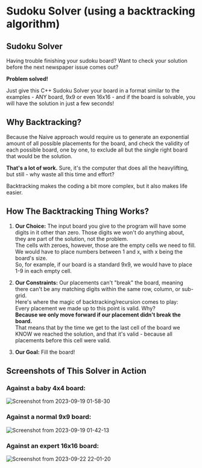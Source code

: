 # Sudoku Solver (using a backtracking algorithm)
## Sudoku Solver 
Having trouble finishing your sudoku board? Want to check your solution before the next newspaper issue comes out?

**Problem solved!**

Just give this C++ Sudoku Solver your board in a format similar to the examples - ANY board, 9x9 or even 16x16 - and if the board is solvable, you will have the solution in just a few seconds!

## Why Backtracking?
Because the Naive approach would require us to generate an exponential amount of all possible placements for the board, and check the validity of each possible board, one by one, to exclude all but the single right board that would be the solution.

**That's a lot of work.** Sure, it's the computer that does all the heavylifting, but still - why waste all this time and effort?

Backtracking makes the coding a bit more complex, but it also makes life easier.

## How The Backtracking Thing Works?
1. **Our Choice:** The input board you give to the program will have some digits in it other than zero. Those digits we won't do anything about, they are part of the solution, not the problem.
   <br> The cells with zeroes, however, those are the empty cells we need to fill. We would have to place numbers between 1 and x, with x being the board's size.
   <br> So, for example, if our board is a standard 9x9, we would have to place 1-9 in each empty cell.

2. **Our Constraints:** Our placements can't "break" the board, meaning there can't be any matching digits within the same row, column, or sub-grid.
   <br> Here's where the magic of backtracking/recursion comes to play:
   <br> Every placement we made up to this point is valid. Why?
   <br> **Because we only move forward if our placement didn't break the board.**
   <br> That means that by the time we get to the last cell of the board we KNOW we reached the solution, and that it's valid - because all placements before this cell were valid.

4. **Our Goal:** Fill the board!

## Screenshots of This Solver in Action
### Against a baby 4x4 board:

![Screenshot from 2023-09-19 01-58-30](https://github.com/yaels818/Sudoku-Solver/assets/99403939/b91eeedf-f751-4251-8435-860a49826d4e)

### Against a normal 9x9 board:

![Screenshot from 2023-09-19 01-42-13](https://github.com/yaels818/Sudoku-Solver/assets/99403939/a9c5248e-6c93-40a3-9314-17a2dbaebac4)

### Against an expert 16x16 board:

![Screenshot from 2023-09-22 22-01-20](https://github.com/yaels818/Sudoku-Solver/assets/99403939/8a281552-b2db-46bd-9964-50f98d435757)


